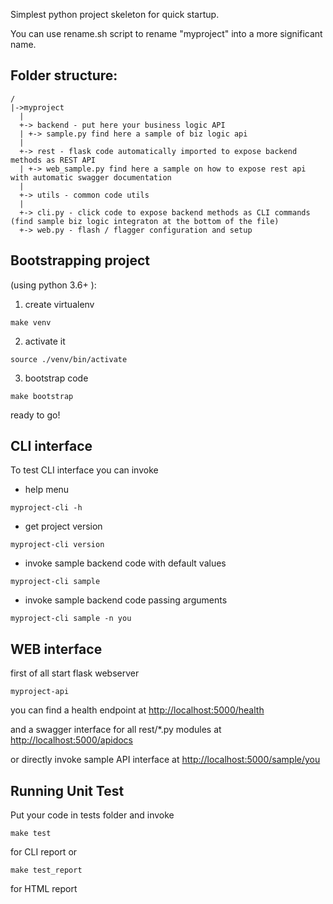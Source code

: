 Simplest python project skeleton for quick startup.

You can use rename.sh script to rename "myproject" into a more significant name.


## Folder structure:

```
/
|->myproject
  |
  +-> backend - put here your business logic API
  | +-> sample.py find here a sample of biz logic api
  |
  +-> rest - flask code automatically imported to expose backend methods as REST API
  | +-> web_sample.py find here a sample on how to expose rest api with automatic swagger documentation
  |
  +-> utils - common code utils
  |
  +-> cli.py - click code to expose backend methods as CLI commands (find sample biz logic integraton at the bottom of the file)
  +-> web.py - flash / flagger configuration and setup
  ```

## Bootstrapping project 
(using python 3.6+ ):

1) create virtualenv
```
make venv
```

2) activate it
```
source ./venv/bin/activate   
```

3) bootstrap code
```
make bootstrap
```

ready to go!

## CLI interface 
To test CLI interface you can invoke

* help menu
```
myproject-cli -h 
```

* get project version
```
myproject-cli version
```

* invoke sample backend code with default values
```
myproject-cli sample
```

* invoke sample backend code passing arguments
```
myproject-cli sample -n you
```

## WEB interface

first of all start flask webserver 
```
myproject-api
```

you can find a health endpoint at [http://localhost:5000/health](http://localhost:5000/health)

and a swagger interface for all rest/*.py modules at [http://localhost:5000/apidocs](http://localhost:5000/apidocs)

or directly invoke sample API interface at [http://localhost:5000/sample/you](http://localhost:5000/sample/you)

## Running Unit Test

Put your code in tests folder and invoke
```
make test
```

for CLI report or
```
make test_report
```


for HTML report
